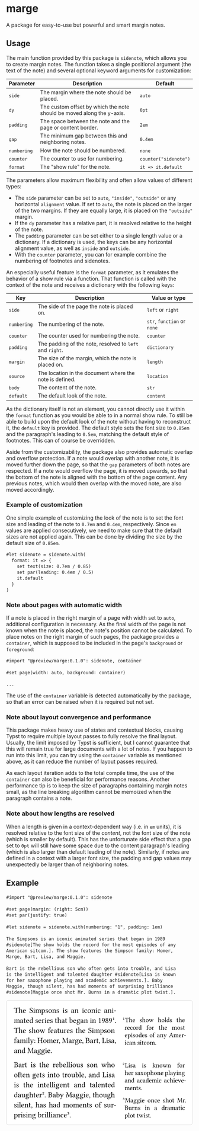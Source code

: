 # marge

A package for easy-to-use but powerful and smart margin notes.

## Usage

The main function provided by this package is `sidenote`, which allows you to create margin notes. The function takes a single positional argument (the text of the note) and several optional keyword arguments for customization:

| Parameter   | Description                                                           | Default               |
| ----------- | --------------------------------------------------------------------- | --------------------- |
| `side`      | The margin where the note should be placed.                           | `auto`                |
| `dy`        | The custom offset by which the note should be moved along the y-axis. | `0pt`                 |
| `padding`   | The space between the note and the page or content border.            | `2em`                 |
| `gap`       | The minimum gap between this and neighboring notes.                   | `0.4em`               |
| `numbering` | How the note should be numbered.                                      | `none`                |
| `counter`   | The counter to use for numbering.                                     | `counter("sidenote")` |
| `format`    | The "show rule" for the note.                                         | `it => it.default`    |

The parameters allow maximum flexibility and often allow values of different types:

- The `side` parameter can be set to `auto`, `"inside"`, `"outside"` or any horizontal `alignment` value. If set to `auto`, the note is placed on the larger of the two margins. If they are equally large, it is placed on the `"outside"` margin.
- If the `dy` parameter has a relative part, it is resolved relative to the height of the note.
- The `padding` parameter can be set either to a single length value or a dictionary. If a dictionary is used, the keys can be any horizontal alignment value, as well as `inside` and `outside`.
- With the `counter` parameter, you can for example combine the numbering of footnotes and sidenotes.

An especially useful feature is the `format` parameter, as it emulates the behavior of a show rule via a function. That function is called with the context of the note and receives a dictionary  with the following keys:

| Key         | Description                                              | Value or type               |
| ----------- | -------------------------------------------------------- | ----------------------------|
| `side`      | The side of the page the note is placed on.              | `left` or `right`           |
| `numbering` | The numbering of the note.                               | `str`, `function` or `none` |
| `counter`   | The counter used for numbering the note.                 | `counter`                   |
| `padding`   | The padding of the note, resolved to `left` and `right`. | `dictionary`                |
| `margin`    | The size of the margin, which the note is placed on.     | `length`                    |
| `source`    | The location in the document where the note is defined.  | `location`                  |
| `body`      | The content of the note.                                 | `str`                       |
| `default`   | The default look of the note.                            | `content`                   |

As the dictionary itself is not an element, you cannot directly use it within the `format` function as you would be able to in a normal show rule. To still be able to build upon the default look of the note without having to reconstruct it, the `default` key is provided. The default style sets the font size to `0.85em` and the paragraph's leading to `0.5em`, matching the default style of footnotes. This can of course be overridden.

Aside from the customizability, the package also provides automatic overlap and overflow protection. If a note would overlap with another note, it is moved further down the page, so that the `gap` parameters of both notes are respected. If a note would overflow the page, it is moved upwards, so that the bottom of the note is aligned with the bottom of the page content. Any previous notes, which would then overlap with the moved note, are also moved accordingly.

### Example of customization

One simple example of customizing the look of the note is to set the font size and leading of the note to `0.7em` and `0.4em`, respectively. Since `em` values are applied consecutively, we need to make sure that the default sizes are not applied again. This can be done by dividing the size by the default size of `0.85em`.

```typ
#let sidenote = sidenote.with(
  format: it => {
    set text(size: 0.7em / 0.85)
    set par(leading: 0.4em / 0.5)
    it.default
  }
)
```

### Note about pages with automatic width

If a note is placed in the right margin of a page with width set to `auto`, additional configuration is necessary. As the final width of the page is not known when the note is placed, the note's position cannot be calculated. To place notes on the right margin of such pages, the package provides a `container`, which is supposed to be included in the page's `background` or `foreground`:

```typ
#import "@preview/marge:0.1.0": sidenote, container

#set page(width: auto, background: container)

...
```

The use of the `container` variable is detected automatically by the package, so that an error can be raised when it is required but not set.

### Note about layout convergence and performance

This package makes heavy use of states and contextual blocks, causing Typst to require multiple layout passes to fully resolve the final layout. Usually, the limit imposed by Typst is sufficient, but I cannot guarantee that this will remain true for large documents with a lot of notes. If you happen to run into this limit, you can try using the `container` variable as mentioned above, as it can reduce the number of layout passes required.

As each layout iteration adds to the total compile time, the use of the `container` can also be beneficial for performance reasons. Another performance tip is to keep the size of paragraphs containing margin notes small, as the line breaking algorithm cannot be memoized when the paragraph contains a note.

### Note about how lengths are resolved

When a length is given in a context-dependent way (i.e. in `em` units), it is resolved relative to the font size of the _content_, not the font size of the note (which is smaller by default). This has the unfortunate side effect that a gap set to `0pt` will still have some space due to the content paragraph's leading (which is also larger than default leading of the note). Similarly, if notes are defined in a context with a larger font size, the padding and gap values may unexpectedly be larger than of neighboring notes.

## Example

```typ
#import "@preview/marge:0.1.0": sidenote

#set page(margin: (right: 5cm))
#set par(justify: true)

#let sidenote = sidenote.with(numbering: "1", padding: 1em)

The Simpsons is an iconic animated series that began in 1989
#sidenote[The show holds the record for the most episodes of any
American sitcom.]. The show features the Simpson family: Homer,
Marge, Bart, Lisa, and Maggie. 

Bart is the rebellious son who often gets into trouble, and Lisa
is the intelligent and talented daughter #sidenote[Lisa is known
for her saxophone playing and academic achievements.]. Baby
Maggie, though silent, has had moments of surprising brilliance
#sidenote[Maggie once shot Mr. Burns in a dramatic plot twist.].
```

![Result of example code.](assets/example.svg)
